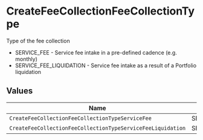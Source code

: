 # CreateFeeCollectionFeeCollectionType

Type of the fee collection
* SERVICE_FEE - Service fee intake in a pre-defined cadence (e.g. monthly)
* SERVICE_FEE_LIQUIDATION - Service fee intake as a result of a Portfolio liquidation


## Values

| Name                                                        | Value                                                       |
| ----------------------------------------------------------- | ----------------------------------------------------------- |
| `CreateFeeCollectionFeeCollectionTypeServiceFee`            | SERVICE_FEE                                                 |
| `CreateFeeCollectionFeeCollectionTypeServiceFeeLiquidation` | SERVICE_FEE_LIQUIDATION                                     |